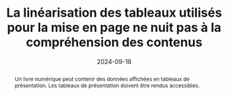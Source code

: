 ---
title: "La linéarisation des tableaux utilisés pour la mise en page ne nuit  pas à la compréhension des contenus"
abstract: Un livre numérique peut contenir des données affichées en tableaux de présentation. Les tableaux de présentation doivent être rendus accessibles.
categories: 
    - "structure et code"
agrege: O4238-E077
opquast: '4 238'
indiceebook: '077'
description: "Règle n°77"
before: "076"
weight: "77"
after: "078"
actif: '1'
layout: rules
date: 2024-09-18
tags: 
    - "Accessibilité"
    - "Lisibilité"
objectif: 
    - "Permettre aux utilisateurs d'aides techniques de naviguer facilement au sein des informations fournies par un tableau."
    - "Améliorer l’accessibilité des contenus aux personnes handicapées"
Meo: 
    - "Pour être compréhensibles des non-voyants, le contenu des cellules doit pouvoir être linéarisé, car les technologies d’assistance parcourront et transcriront séquentiellement toutes les cellules (<th> / <td>) de toutes les lignes (<tr>) du tableau"
Controle: 
    - "Vérifier le code source de la page HTML de l'epub"
epubcheck: 
ace: 
humancheck: true
ReadiumGoToolkit: 
Source: 
    - "Opquast"
Referentiel: 
    - "[Web Content Accessibility Guidelines (WCAG) 1.3.1 Info and Relationships Level A](https://www.w3.org/Translations/WCAG22-fr/#info-and-relationships)"
steps: 
    - "Production numérique"
---